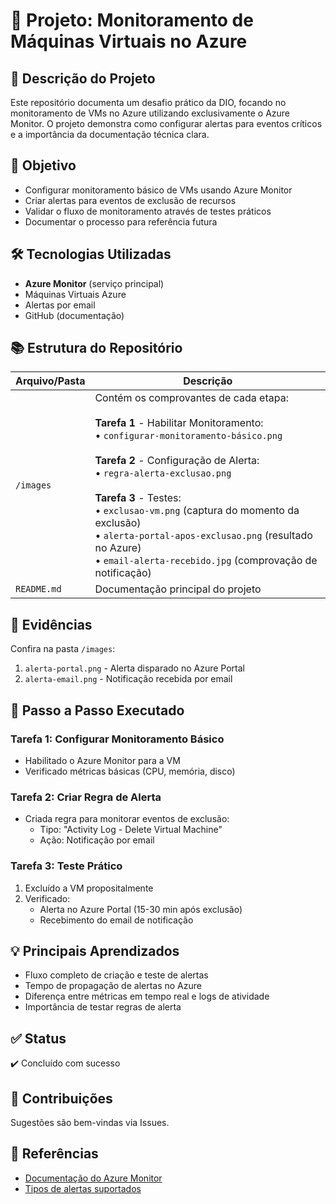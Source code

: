 # 🚀 Projeto: Monitoramento de Máquinas Virtuais no Azure

## 🧠 Descrição do Projeto

Este repositório documenta um desafio prático da DIO, focando no monitoramento de VMs no Azure utilizando exclusivamente o Azure Monitor. O projeto demonstra como configurar alertas para eventos críticos e a importância da documentação técnica clara.

## 🎯 Objetivo

- Configurar monitoramento básico de VMs usando Azure Monitor
- Criar alertas para eventos de exclusão de recursos
- Validar o fluxo de monitoramento através de testes práticos
- Documentar o processo para referência futura

## 🛠️ Tecnologias Utilizadas

- **Azure Monitor** (serviço principal)
- Máquinas Virtuais Azure
- Alertas por email
- GitHub (documentação)

## 📚 Estrutura do Repositório

| Arquivo/Pasta | Descrição |
|--------------|-----------|
| `/images` | Contém os comprovantes de cada etapa: <br><br> **Tarefa 1** - Habilitar Monitoramento: <br> • `configurar-monitoramento-básico.png` <br><br> **Tarefa 2** - Configuração de Alerta: <br> • `regra-alerta-exclusao.png` <br><br> **Tarefa 3** - Testes: <br> • `exclusao-vm.png` (captura do momento da exclusão) <br> • `alerta-portal-apos-exclusao.png` (resultado no Azure) <br> • `email-alerta-recebido.jpg` (comprovação de notificação) |
| `README.md` | Documentação principal do projeto |

## 📸 Evidências

Confira na pasta `/images`:
1. `alerta-portal.png` - Alerta disparado no Azure Portal
2. `alerta-email.png` - Notificação recebida por email

## 🔧 Passo a Passo Executado

### Tarefa 1: Configurar Monitoramento Básico
- Habilitado o Azure Monitor para a VM
- Verificado métricas básicas (CPU, memória, disco)

### Tarefa 2: Criar Regra de Alerta
- Criada regra para monitorar eventos de exclusão:
  - Tipo: "Activity Log - Delete Virtual Machine"
  - Ação: Notificação por email

### Tarefa 3: Teste Prático
1. Excluído a VM propositalmente
2. Verificado:
   - Alerta no Azure Portal (15-30 min após exclusão)
   - Recebimento do email de notificação

## 💡 Principais Aprendizados
- Fluxo completo de criação e teste de alertas
- Tempo de propagação de alertas no Azure
- Diferença entre métricas em tempo real e logs de atividade
- Importância de testar regras de alerta

## ✅ Status
✔️ Concluído com sucesso

## 🤝 Contribuições
Sugestões são bem-vindas via Issues.

## 📌 Referências
- [Documentação do Azure Monitor](https://learn.microsoft.com/pt-br/azure/azure-monitor/)
- [Tipos de alertas suportados](https://learn.microsoft.com/pt-br/azure/azure-monitor/alerts/alerts-types)
